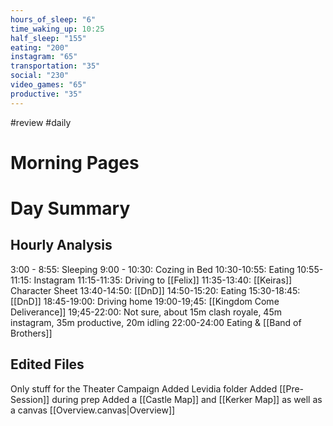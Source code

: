 ```yaml
---
hours_of_sleep: "6"
time_waking_up: 10:25
half_sleep: "155"
eating: "200"
instagram: "65"
transportation: "35"
social: "230"
video_games: "65"
productive: "35"
---
```


#review #daily 
# Morning Pages
# Day Summary
## Hourly Analysis
3:00 - 8:55: Sleeping
9:00 - 10:30: Cozing in Bed
10:30-10:55: Eating
10:55-11:15: Instagram
11:15-11:35: Driving to [[Felix]]
11:35-13:40: [[Keiras]] Character Sheet
13:40-14:50: [[DnD]]
14:50-15:20: Eating
15:30-18:45: [[DnD]]
18:45-19:00: Driving home
19:00-19;45: [[Kingdom Come Deliverance]]
19;45-22:00: Not sure, about 15m clash royale, 45m instagram, 35m productive, 20m idling
22:00-24:00 Eating & [[Band of Brothers]]


## Edited Files
Only stuff for the Theater Campaign
	Added Levidia folder
	Added [[Pre-Session]] during prep
	Added a [[Castle Map]] and [[Kerker Map]] as well as a canvas [[Overview.canvas|Overview]]